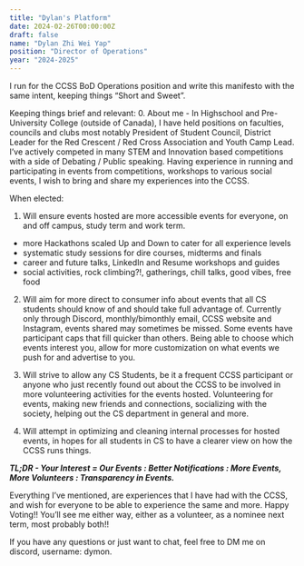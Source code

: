 ```yaml
---
title: "Dylan's Platform"
date: 2024-02-26T00:00:00Z
draft: false
name: "Dylan Zhi Wei Yap"
position: "Director of Operations"
year: "2024-2025"
---
```


I run for the CCSS BoD Operations position and write this manifesto with the same intent, keeping things “Short and Sweet”.

Keeping things brief and relevant:
0. About me - In Highschool and Pre-University College (outside of Canada), I have held positions on faculties, councils and clubs most notably President of Student Council, District Leader for the Red Crescent / Red Cross Association and Youth Camp Lead. I’ve actively competed in many STEM and Innovation based competitions with a side of Debating / Public speaking. Having experience in running and participating in events from competitions, workshops to various social events, I wish to bring and share my experiences into the CCSS. 

When elected: 
1. Will ensure events hosted are more accessible events for everyone, on and off campus, study term and work term. 
- more Hackathons scaled Up and Down to cater for all experience levels 
- systematic study sessions for dire courses, midterms and finals
- career and future talks, LinkedIn and Resume workshops and guides
- social activities, rock climbing?!, gatherings, chill talks, good vibes, free food


2. Will aim for more direct to consumer info about events that all CS students should know of and should take full advantage of. Currently only through Discord, monthly/bimonthly email, CCSS website and Instagram, events shared may sometimes be missed. Some events have participant caps that fill quicker than others. Being able to choose which events interest you, allow for more customization on what events we push for and advertise to you. 


3. Will strive to allow any CS Students, be it a frequent CCSS participant or anyone who just recently found out about the CCSS to be involved in more volunteering activities for the events hosted. Volunteering for events, making new friends and connections, socializing with the society, helping out the CS department in general and more. 


4. Will attempt in optimizing and cleaning internal processes for hosted events, in hopes for all students in CS to have a clearer view on how the CCSS runs things. 


***TL;DR - Your Interest = Our Events : Better Notifications : More Events, More Volunteers : Transparency in Events.***

Everything I’ve mentioned, are experiences that I have had with the CCSS, and wish for everyone to be able to experience the same and more. 
Happy Voting!! You’ll see me either way, either as a volunteer, as a nominee next term, most probably both!!

If you have any questions or just want to chat, feel free to DM me on discord, username: dymon.
